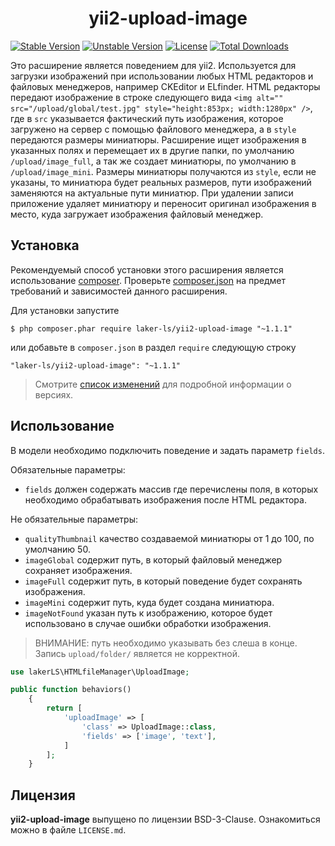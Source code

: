 <h1 align="center">
    yii2-upload-image
</h1>

[![Stable Version](https://poser.pugx.org/laker-ls/yii2-upload-image/v/stable)](https://packagist.org/packages/laker-ls/yii2-upload-image)
[![Unstable Version](https://poser.pugx.org/laker-ls/yii2-upload-image/v/unstable)](https://packagist.org/packages/laker-ls/yii2-upload-image)
[![License](https://poser.pugx.org/laker-ls/yii2-upload-image/license)](https://packagist.org/packages/laker-ls/yii2-upload-image)
[![Total Downloads](https://poser.pugx.org/laker-ls/yii2-upload-image/downloads)](https://packagist.org/packages/laker-ls/yii2-upload-image)

Это расширение является поведением для yii2. Используется для загрузки изображений при использовании любых HTML редакторов и файловых менеджеров,
например CKEditor и ELfinder. HTML редакторы передают изображение в строке следующего вида `<img alt="" src="/upload/global/test.jpg" style="height:853px; width:1280px" />`, 
где в `src` указывается фактический путь изображения, которое загружено на сервер с помощью файлового менеджера, а в `style` передаются размеры миниатюры. 
Расширение ищет изображения в указанных полях и перемещает их в другие папки, по умолчанию `/upload/image_full`, а так же создает миниатюры, по умолчанию 
в `/upload/image_mini`. Размеры миниатюры получаются из `style`, если не указаны, то миниатюра будет реальных размеров, пути изображений заменяются на актуальные пути миниатюр. При удалении записи 
приложение удаляет миниатюру и переносит оригинал изображения в место, куда загружает изображения файловый менеджер.

## Установка

Рекомендуемый способ установки этого расширения является использование [composer](http://getcomposer.org/download/).
Проверьте [composer.json](https://github.com/laker-ls/yii2-nested-set-menu/blob/master/composer.json) на предмет требований и зависимостей данного расширения.

Для установки запустите

```
$ php composer.phar require laker-ls/yii2-upload-image "~1.1.1"
```

или добавьте в `composer.json` в раздел `require` следующую строку

```
"laker-ls/yii2-upload-image": "~1.1.1"
```

> Смотрите [список изменений](https://github.com/laker-ls/yii2-nested-set-menu/blob/master/CHANGE.md) для подробной информации о версиях.

## Использование

В модели необходимо подключить поведение и задать параметр `fields`.

Обязательные параметры: 
- `fields` должен содержать массив где перечислены поля, в которых необходимо обрабатывать изображения после HTML редактора.

Не обязательные параметры:
- `qualityThumbnail` качество создаваемой миниатюры от 1 до 100, по умолчанию 50.
- `imageGlobal` содержит путь, в который файловый менеджер сохраняет изображения.
- `imageFull` содержит путь, в который поведение будет сохранять изображения.
- `imageMini` содержит путь, куда будет создана миниатюра.
- `imageNotFound` указан путь к изображению, которое будет использовано в случае ошибки обработки изображения.

> ВНИМАНИЕ: путь необходимо указывать без слеша в конце. Запись `upload/folder/` является не корректной.

```php
use lakerLS\HTMLfileManager\UploadImage;

public function behaviors()
    {
        return [
            'uploadImage' => [
                'class' => UploadImage::class,
                'fields' => ['image', 'text'],
            ]
        ];
    }
```

## Лицензия

**yii2-upload-image** выпущено по лицензии BSD-3-Clause. Ознакомиться можно в файле `LICENSE.md`.
